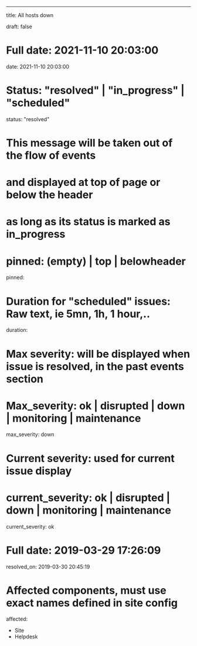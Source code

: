 ---
title: All hosts down

draft: false

# Full date:  2021-11-10 20:03:00
date: 2021-11-10 20:03:00

# Status: "resolved" | "in_progress" | "scheduled"
status: "resolved"

# This message will be taken out of the flow of events
# and displayed at top of page or below the header
# as long as its status is marked as in_progress
# pinned: (empty) | top | belowheader
pinned: 

# Duration for "scheduled" issues: Raw text, ie 5mn, 1h, 1 hour,..
duration:

# Max severity: will be displayed when issue is resolved, in the past events section
# Max_severity: ok | disrupted | down | monitoring | maintenance
max_severity: down

# Current severity: used for current issue display
# current_severity: ok | disrupted | down | monitoring | maintenance
current_severity: ok

# Full date: 2019-03-29 17:26:09
resolved_on: 2019-03-30 20:45:19

# Affected components, must use exact names defined in site config
affected:
  - Site
  - Helpdesk

